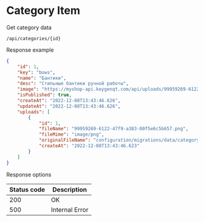 Category Item
===================

Get category data

```shell title="Method <span class='color-method'>GET</span>"
/api/categories/{id}
```

Response example

```json title="Response <span class='color-200'>200</span>"
{
    "id": 1,
    "key": "bows",
    "name": "Бантики",
    "desc": "Стильные бантики ручной работы",
    "image": "https://myshop-api.keygenqt.com/api/uploads/99959269-6122-47f9-a383-00f5e6c5b657.png",
    "isPublished": true,
    "createAt": "2022-12-08T13:43:46.626",
    "updateAt": "2022-12-08T13:43:46.626",
    "uploads": [
        {
            "id": 1,
            "fileName": "99959269-6122-47f9-a383-00f5e6c5b657.png",
            "fileMime": "image/png",
            "originalFileName": "configuration/migrations/data/category/cat_1.png",
            "createAt": "2022-12-08T13:43:46.623"
        }
    ]
}
```

Response options

| Status code                          | Description    |
|--------------------------------------|----------------|
| <span class='color-200'>200</span>   | OK             |
| <span class='color-error'>500</span> | Internal Error |
